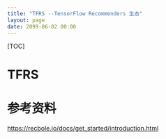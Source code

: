 ```yaml
---
title: "TFRS --TensorFlow Recommenders 生态"
layout: page
date: 2099-06-02 00:00
---
```

[TOC]


# TFRS 


# 参考资料 

https://recbole.io/docs/get_started/introduction.html

